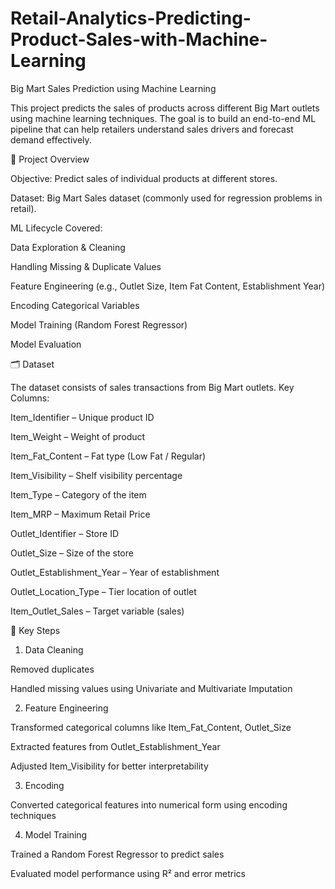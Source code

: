 # Retail-Analytics-Predicting-Product-Sales-with-Machine-Learning
Big Mart Sales Prediction using Machine Learning

This project predicts the sales of products across different Big Mart outlets using machine learning techniques.
The goal is to build an end-to-end ML pipeline that can help retailers understand sales drivers and forecast demand effectively.

📌 Project Overview

Objective: Predict sales of individual products at different stores.

Dataset: Big Mart Sales dataset (commonly used for regression problems in retail).

ML Lifecycle Covered:

Data Exploration & Cleaning

Handling Missing & Duplicate Values

Feature Engineering (e.g., Outlet Size, Item Fat Content, Establishment Year)

Encoding Categorical Variables

Model Training (Random Forest Regressor)

Model Evaluation

🗂️ Dataset

The dataset consists of sales transactions from Big Mart outlets.
Key Columns:

Item_Identifier – Unique product ID

Item_Weight – Weight of product

Item_Fat_Content – Fat type (Low Fat / Regular)

Item_Visibility – Shelf visibility percentage

Item_Type – Category of the item

Item_MRP – Maximum Retail Price

Outlet_Identifier – Store ID

Outlet_Size – Size of the store

Outlet_Establishment_Year – Year of establishment

Outlet_Location_Type – Tier location of outlet

Item_Outlet_Sales – Target variable (sales)

🔑 Key Steps
1. Data Cleaning

Removed duplicates

Handled missing values using Univariate and Multivariate Imputation

2. Feature Engineering

Transformed categorical columns like Item_Fat_Content, Outlet_Size

Extracted features from Outlet_Establishment_Year

Adjusted Item_Visibility for better interpretability

3. Encoding

Converted categorical features into numerical form using encoding techniques

4. Model Training

Trained a Random Forest Regressor to predict sales

Evaluated model performance using R² and error metrics

